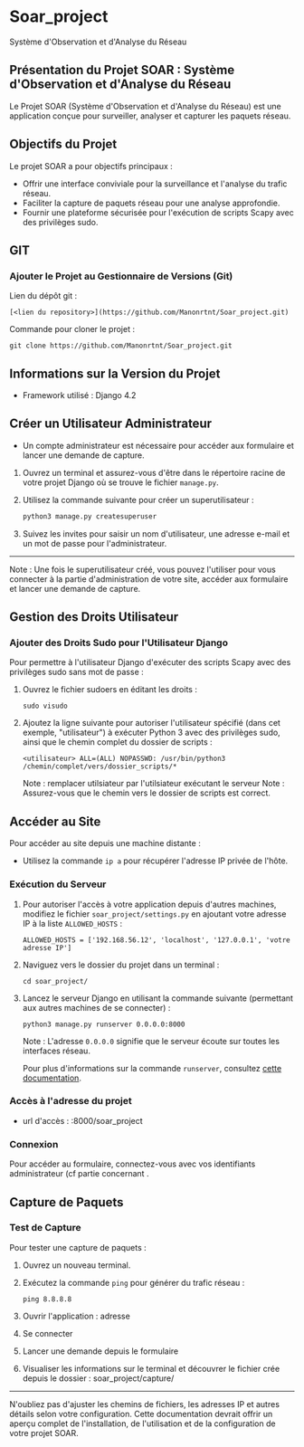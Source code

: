 # Soar_project
Système d'Observation et d'Analyse du Réseau

## Présentation du Projet SOAR : Système d'Observation et d'Analyse du Réseau

Le Projet SOAR (Système d'Observation et d'Analyse du Réseau) est une application conçue pour surveiller, analyser et capturer les paquets réseau. 

## Objectifs du Projet
Le projet SOAR a pour objectifs principaux :
- Offrir une interface conviviale pour la surveillance et l'analyse du trafic réseau.
- Faciliter la capture de paquets réseau pour une analyse approfondie.
- Fournir une plateforme sécurisée pour l'exécution de scripts Scapy avec des privilèges sudo.

## GIT
### Ajouter le Projet au Gestionnaire de Versions (Git)
Lien du dépôt git :
```
[<lien du repository>](https://github.com/Manonrtnt/Soar_project.git)
```

Commande pour cloner le projet :
```
git clone https://github.com/Manonrtnt/Soar_project.git
```

## Informations sur la Version du Projet
- Framework utilisé : Django 4.2

## Créer un Utilisateur Administrateur
- Un compte administrateur est nécessaire pour accéder aux formulaire et lancer une demande de capture. 
   
1. Ouvrez un terminal et assurez-vous d'être dans le répertoire racine de votre projet Django où se trouve le fichier `manage.py`.

2. Utilisez la commande suivante pour créer un superutilisateur :
   
   ```bash
   python3 manage.py createsuperuser
   ```

3. Suivez les invites pour saisir un nom d'utilisateur, une adresse e-mail et un mot de passe pour l'administrateur.

---
Note : Une fois le superutilisateur créé, vous pouvez l'utiliser pour vous connecter à la partie d'administration de votre site, accéder aux formulaire et lancer une demande de capture.

## Gestion des Droits Utilisateur
### Ajouter des Droits Sudo pour l'Utilisateur Django
Pour permettre à l'utilisateur Django d'exécuter des scripts Scapy avec des privilèges sudo sans mot de passe :
1. Ouvrez le fichier sudoers en éditant les droits :
   ```
   sudo visudo
   ```

2. Ajoutez la ligne suivante pour autoriser l'utilisateur spécifié (dans cet exemple, "utilisateur") à exécuter Python 3 avec des privilèges sudo, ainsi que le chemin complet du dossier de scripts :
   ```
   <utilisateur> ALL=(ALL) NOPASSWD: /usr/bin/python3 /chemin/complet/vers/dossier_scripts/*
   ```
   Note : remplacer utilsiateur par l'utilsiateur exécutant le serveur
   Note : Assurez-vous que le chemin vers le dossier de scripts est correct.

## Accéder au Site
Pour accéder au site depuis une machine distante :
- Utilisez la commande `ip a` pour récupérer l'adresse IP privée de l'hôte.
### Exécution du Serveur
1. Pour autoriser l'accès à votre application depuis d'autres machines, modifiez le fichier `soar_project/settings.py` en ajoutant votre adresse IP à la liste `ALLOWED_HOSTS` :
   ```
   ALLOWED_HOSTS = ['192.168.56.12', 'localhost', '127.0.0.1', 'votre adresse IP']
   ```
   
2. Naviguez vers le dossier du projet dans un terminal :
   ```
   cd soar_project/
   ```

3. Lancez le serveur Django en utilisant la commande suivante (permettant aux autres machines de se connecter) :
   ```
   python3 manage.py runserver 0.0.0.0:8000
   ```
   Note : L'adresse `0.0.0.0` signifie que le serveur écoute sur toutes les interfaces réseau.

   Pour plus d'informations sur la commande `runserver`, consultez [cette documentation](https://docs.djangoproject.com/en/4.2/ref/django-admin/#runserver).

### Accès à l'adresse du projet
- url d'accès : <adresseip>:8000/soar_project

### Connexion
Pour accéder au formulaire, connectez-vous avec vos identifiants administrateur (cf partie concernant .

## Capture de Paquets
### Test de Capture
Pour tester une capture de paquets :
1. Ouvrez un nouveau terminal.

2. Exécutez la commande `ping` pour générer du trafic réseau :
   ```
   ping 8.8.8.8
   ```
3. Ouvrir l'application : adresse

4. Se connecter 

5. Lancer une demande depuis le formulaire

6. Visualiser les informations sur le terminal et découvrer le fichier crée depuis le dossier : soar_project/capture/
---

N'oubliez pas d'ajuster les chemins de fichiers, les adresses IP et autres détails selon votre configuration. Cette documentation devrait offrir un aperçu complet de l'installation, de l'utilisation et de la configuration de votre projet SOAR.
